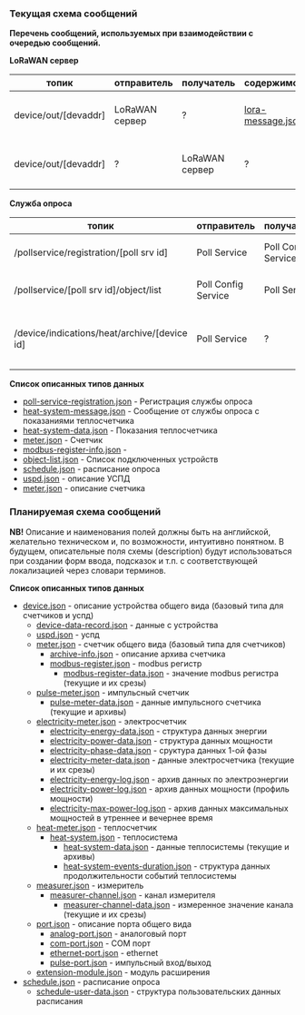 
### Текущая схема сообщений


**Перечень сообщений, используемых при взаимодействии с очередью сообщений.**

**LoRaWAN сервер**

|топик|отправитель|получатель|содержимое|описание|
|-----|-----------|----------|----------|--------|
|device/out/[devaddr]|LoRaWAN сервер|?|[lora-message.json](https://sandbox.proxia.ru/jsonschemaviewer/?schema=https://sandbox.proxia.ru/schemas/v01/lora-message.json) |message from lorawan device|
|device/out/[devaddr]|?|LoRaWAN сервер|?|message to lorawan device|




**Служба опроса**

|топик|отправитель|получатель|содержимое|описание|
|-----|-----------|----------|----------|--------|
|/pollservice/registration/[poll srv id]|Poll Service|Poll Config Service|[poll-service-registration.json](https://sandbox.proxia.ru/jsonschemaviewer/?schema=https://sandbox.proxia.ru/schemas/v01/poll-service-registration.json)|Регистрация службы опроса|
|/pollservice/[poll srv id]/object/list|Poll Config Service|Poll Service|[object-list.json](https://sandbox.proxia.ru/jsonschemaviewer/?schema=https://sandbox.proxia.ru/schemas/v01/object-list.json) | Список подключенных устройств |
|/device/indications/heat/archive/[device id]|Poll Service|?|[heat-system-message.json](https://sandbox.proxia.ru/jsonschemaviewer/?schema=https://sandbox.proxia.ru/schemas/v01/heat-system-message.json)|Сообщение от службы опроса с показаниями теплосчетчика|


**Список описанных типов данных**

 - [poll-service-registration.json](https://sandbox.proxia.ru/jsonschemaviewer/?schema=https://sandbox.proxia.ru/schemas/v01/poll-service-registration.json) - Регистрация службы опроса
 - [heat-system-message.json](https://sandbox.proxia.ru/jsonschemaviewer/?schema=https://sandbox.proxia.ru/schemas/v01/heat-system-message.json) - Сообщение от службы опроса с показаниями теплосчетчика
 - [heat-system-data.json](https://sandbox.proxia.ru/jsonschemaviewer/?schema=https://sandbox.proxia.ru/schemas/v01/heat-system-data.json) - Показания теплосчетчика
 - [meter.json](https://sandbox.proxia.ru/jsonschemaviewer/?schema=https://sandbox.proxia.ru/schemas/v01/meter.json) - Счетчик
 - [modbus-register-info.json](https://sandbox.proxia.ru/jsonschemaviewer/?schema=https://sandbox.proxia.ru/schemas/v01/modbus-register-info.json) - 
 - [object-list.json](https://sandbox.proxia.ru/jsonschemaviewer/?schema=https://sandbox.proxia.ru/schemas/v01/object-list.json) - Список подключенных устройств
 - [schedule.json](https://sandbox.proxia.ru/jsonschemaviewer/?schema=https://sandbox.proxia.ru/schemas/v01/schedule.json) - расписание опроса
 - [uspd.json](https://sandbox.proxia.ru/jsonschemaviewer/?schema=https://sandbox.proxia.ru/schemas/v01/uspd.json) - описание УСПД
 - [meter.json](https://sandbox.proxia.ru/jsonschemaviewer/?schema=https://sandbox.proxia.ru/schemas/v01/meter.json) - описание счетчика


 ### Планируемая схема сообщений

**NB!** Описание и наименования полей должны быть на английской, желательно техническом и, по возможности, интуитивно понятном. В будущем, описательные поля схемы (description) будут использоваться при создании форм ввода, подсказок и т.п. с соответствующей локализацией через словари терминов.

**Список описанных типов данных**

* [device.json](https://sandbox.proxia.ru/jsonschemaviewer/?schema=https://sandbox.proxia.ru/schemas/v02/device.json) - описание устройства общего вида (базовый типа для счетчиков и успд)
  * [device-data-record.json](https://sandbox.proxia.ru/jsonschemaviewer/?schema=https://sandbox.proxia.ru/schemas/v02/device-data-record.json) - данные с устройства
  * [uspd.json](https://sandbox.proxia.ru/jsonschemaviewer/?schema=https://sandbox.proxia.ru/schemas/v02/uspd.json) - успд
  * [meter.json](https://sandbox.proxia.ru/jsonschemaviewer/?schema=https://sandbox.proxia.ru/schemas/v02/meter.json) - счетчик общего вида (базовый типа для счетчиков)
     * [archive-info.json](https://sandbox.proxia.ru/jsonschemaviewer/?schema=https://sandbox.proxia.ru/schemas/v02/archive-info.json) - описание архива счетчика
     * [modbus-register.json](https://sandbox.proxia.ru/jsonschemaviewer/?schema=https://sandbox.proxia.ru/schemas/v02/modbus-register.json) - modbus регистр
         * [modbus-register-data.json](https://sandbox.proxia.ru/jsonschemaviewer/?schema=https://sandbox.proxia.ru/schemas/v02/modbus-register-data.json) - значение modbus регистра (текущие и их срезы)
  * [pulse-meter.json](https://sandbox.proxia.ru/jsonschemaviewer/?schema=https://sandbox.proxia.ru/schemas/v02/pulse-meter.json) - импульсный счетчик
     * [pulse-meter-data.json](https://sandbox.proxia.ru/jsonschemaviewer/?schema=https://sandbox.proxia.ru/schemas/v02/pulse-meter-data.json) - данные импульсного счетчика (текущие и архивы)
  * [electricity-meter.json](https://sandbox.proxia.ru/jsonschemaviewer/?schema=https://sandbox.proxia.ru/schemas/v02/electricity-meter.json) - электросчетчик
     * [electricity-energy-data.json](https://sandbox.proxia.ru/jsonschemaviewer/?schema=https://sandbox.proxia.ru/schemas/v02/electricity-energy-data.json) - структура данных энергии
     * [electricity-power-data.json](https://sandbox.proxia.ru/jsonschemaviewer/?schema=https://sandbox.proxia.ru/schemas/v02/electricity-power-data.json) - структура данных мощности
     * [electricity-phase-data.json](https://sandbox.proxia.ru/jsonschemaviewer/?schema=https://sandbox.proxia.ru/schemas/v02/electricity-phase-data.json) - сруктура данных 1-ой фазы
     * [electricity-meter-data.json](https://sandbox.proxia.ru/jsonschemaviewer/?schema=https://sandbox.proxia.ru/schemas/v02/electricity-meter-data.json) - данные электросчетчика (текущие и их срезы)
     * [electricity-energy-log.json](https://sandbox.proxia.ru/jsonschemaviewer/?schema=https://sandbox.proxia.ru/schemas/v02/electricity-energy-log.json) - архив данных по электроэнергии
     * [electricity-power-log.json](https://sandbox.proxia.ru/jsonschemaviewer/?schema=https://sandbox.proxia.ru/schemas/v02/electricity-power-log.json) - архив данных мощности (профиль мощности)
     * [electricity-max-power-log.json](https://sandbox.proxia.ru/jsonschemaviewer/?schema=https://sandbox.proxia.ru/schemas/v02/electricity-max-power-log.json) - архив данных максимальных мощностей в утреннее и вечернее время
  * [heat-meter.json](https://sandbox.proxia.ru/jsonschemaviewer/?schema=https://sandbox.proxia.ru/schemas/v02/heat-meter.json) - теплосчетчик
     * [heat-system.json](https://sandbox.proxia.ru/jsonschemaviewer/?schema=https://sandbox.proxia.ru/schemas/v02/heat-system.json) - теплосистема 
         * [heat-system-data.json](https://sandbox.proxia.ru/jsonschemaviewer/?schema=https://sandbox.proxia.ru/schemas/v02/heat-system-data.json) - данные теплосистемы (текущие и архивы)
         * [heat-system-events-duration.json](https://sandbox.proxia.ru/jsonschemaviewer/?schema=https://sandbox.proxia.ru/schemas/v02/heat-system-events-duration.json) - структура данных продолжительности событий теплосистемы
  * [measurer.json](https://sandbox.proxia.ru/jsonschemaviewer/?schema=https://sandbox.proxia.ru/schemas/v02/measurer.json) - измеритель
     * [measurer-channel.json](https://sandbox.proxia.ru/jsonschemaviewer/?schema=https://sandbox.proxia.ru/schemas/v02/measurer-channel.json) - канал измерителя
         * [measurer-channel-data.json](https://sandbox.proxia.ru/jsonschemaviewer/?schema=https://sandbox.proxia.ru/schemas/v02/measurer-channel-data.json) - измеренное значение канала (текущие и их срезы)
  * [port.json](https://sandbox.proxia.ru/jsonschemaviewer/?schema=https://sandbox.proxia.ru/schemas/v02/port.json) - описание порта общего вида
     * [analog-port.json](https://sandbox.proxia.ru/jsonschemaviewer/?schema=https://sandbox.proxia.ru/schemas/v02/analog-port.json) - аналоговый порт
     * [com-port.json](https://sandbox.proxia.ru/jsonschemaviewer/?schema=https://sandbox.proxia.ru/schemas/v02/com-port.json) - COM порт
     * [ethernet-port.json](https://sandbox.proxia.ru/jsonschemaviewer/?schema=https://sandbox.proxia.ru/schemas/v02/ethernet-port.json) - ethernet
     * [pulse-port.json](https://sandbox.proxia.ru/jsonschemaviewer/?schema=https://sandbox.proxia.ru/schemas/v02/pulse-port.json) - импульсный вход/выход
  * [extension-module.json](https://sandbox.proxia.ru/jsonschemaviewer/?schema=https://sandbox.proxia.ru/schemas/v02/extension-module.json) - модуль расширения
* [schedule.json](https://sandbox.proxia.ru/jsonschemaviewer/?schema=https://sandbox.proxia.ru/schemas/v02/schedule.json) - расписание опроса
  * [schedule-user-data.json](https://sandbox.proxia.ru/jsonschemaviewer/?schema=https://sandbox.proxia.ru/schemas/v02/schedule-user-data.json) - структура пользовательских данных расписания 